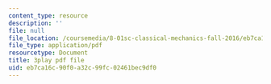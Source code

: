 ```yaml
---
content_type: resource
description: ''
file: null
file_location: /coursemedia/8-01sc-classical-mechanics-fall-2016/eb7ca16c90f0a32c99fc02461bec9df0_tO6Wh_HhifI.pdf
file_type: application/pdf
resourcetype: Document
title: 3play pdf file
uid: eb7ca16c-90f0-a32c-99fc-02461bec9df0
---
```

